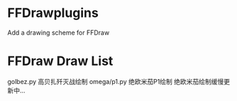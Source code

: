 # FFDrawplugins
Add a drawing scheme for FFDraw


# FFDraw Draw List
golbez.py   高贝扎歼灭战绘制
omega/p1.py  绝欧米茄P1绘制
绝欧米茄绘制缓慢更新中...
